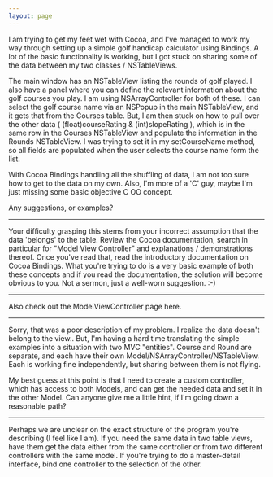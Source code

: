 ```yaml
---
layout: page
---
```




I am trying to get my feet wet with Cocoa, and I've managed to work my way through setting up a simple golf handicap calculator using Bindings.  A lot of the basic functionality is working, but I got stuck on sharing some of the data between my two classes / NSTableViews.  

The main window has an NSTableView listing the rounds of golf played.   I also have a panel where you can define the relevant information about the golf courses you play.  I am using NSArrayController for both of these.  I can select the golf course name via an NSPopup in the main NSTableView, and it gets that from the Courses table.   But, I am then stuck on how to pull over the other data ( (float)courseRating & (int)slopeRating ), which is in the same row in the Courses NSTableView and populate the information in the Rounds NSTableView.  I was trying to set it in my setCourseName method, so all fields are populated when the user selects the course name form the list.

With Cocoa Bindings handling all the shuffling of data, I am not too sure how to get to the data on my own.  Also, I'm more of a 'C' guy,  maybe I'm just missing some basic objective C OO concept.

Any suggestions, or examples?


----

Your difficulty grasping this stems from your incorrect assumption that the data 'belongs' to the table. Review the Cocoa documentation, search in particular for "Model View Controller" and explanations / demonstrations thereof. Once you've read that, read the introductory documentation on Cocoa Bindings. What you're trying to do is a very basic example of both these concepts and if you read the documentation, the solution will become obvious to you. Not a sermon, just a well-worn suggestion. :-)

----

Also check out the ModelViewController page here.

----

Sorry, that was a poor description of my problem.  I realize the data doesn't belong to the view..   But, I'm having a hard time translating the simple examples into a situation with two MVC "entities".  Course and Round are separate, and each have their own Model/NSArrayController/NSTableView.     Each is working fine independently, but sharing between them is not flying.

My best guess at this point is that I need to create a custom controller, which has access to both Models, and can get the needed data and set it in the other Model.   Can anyone give me a little hint, if I'm going down a reasonable path?
 
----

Perhaps we are unclear on the exact structure of the program you're describing (I feel like I am). If you need the same data in two table views, have them get the data either from the same controller or from two different controllers with the same model. If you're trying to do a master-detail interface, bind one controller to the selection of the other.
